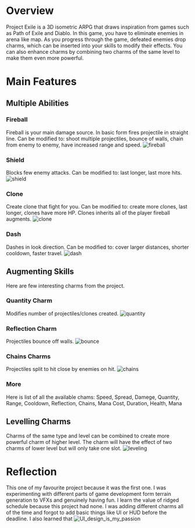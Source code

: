 # Overview 
Project Exile is a 3D isometric ARPG that draws inspiration from games such as Path of Exile and Diablo. In this game, you have to eliminate enemies in arena like map. As you progress through the game, defeated enemies drop charms, which can be inserted into your skills to modify their effects. You can also enhance charms by combining two charms of the same level to make them even more powerful.

# Main Features
## Multiple Abilities
### Fireball
Fireball is your main damage source. In basic form fires projectile in straight line. Can be modified to: shoot multiple projectiles, bounce of walls, chain from enemy to enemy, have increased range and speed.
![fireball](https://github.com/Mr-Bronzodia/Project-Exiled/assets/81040884/a45cd51c-0050-4efa-9642-12a1bd088c31)
### Shield
Blocks few enemy attacks. Can be modified to: last longer, last more hits.
![shield](https://github.com/Mr-Bronzodia/Project-Exiled/assets/81040884/60d564fa-620f-4850-a7e7-7435a8edf11e)
### Clone
Create clone that fight for you. Can be modified to: create more clones, last longer, clones have more HP. Clones inherits all of the player fireball augments.
![clone](https://github.com/Mr-Bronzodia/Project-Exiled/assets/81040884/2c81e311-9223-4fa9-b839-fb81d6f454e1)
### Dash
Dashes in look direction. Can be modified to: cover larger distances, shorter cooldown, faster travel.
![dash](https://github.com/Mr-Bronzodia/Project-Exiled/assets/81040884/97d7a429-318a-4e1a-85dc-2fef82514224)
## Augmenting Skills
Here are few interesting charms from the project.
 ### Quantity Charm
Modifies number of projectiles/clones created.
![quantity](https://github.com/Mr-Bronzodia/Project-Exiled/assets/81040884/fa5141ba-5b7a-408e-ba53-48e9347d56ca)
### Reflection Charm
Projectiles bounce off walls.
![bounce](https://github.com/Mr-Bronzodia/Project-Exiled/assets/81040884/23f9f973-222c-4266-b453-5bceb32eba08)
### Chains Charms
Projectiles split to hit close by enemies on hit.
![chains](https://github.com/Mr-Bronzodia/Project-Exiled/assets/81040884/75bfd277-e25f-4f5e-92cd-182767fc0dab)
### More
Here is list of all the available chams: Speed, Spread, Damege, Quantity, Range, Cooldown, Reflection, Chains, Mana Cost, Duration, Health, Mana 

## Levelling Charms
Charms of the same type and level can be combined to create more powerful charm of higher level. The charm will have the effect of two charms of lower level but will only take one slot. 
![leveling](https://github.com/Mr-Bronzodia/Project-Exiled/assets/81040884/3470e851-9e76-41a5-a20c-d7d46887e09c)

# Reflection
This one of my favourite project because it was the first one. I was experimenting with different parts of game development form terrain generation to VFXs and genuinely having fun. I learn the value of ridged schedule because this project had none. I was adding different charms all of the time and forgot to add basic things like UI or HUD before the deadline.  I also learned that 
![UI_design_is_my_passion](https://github.com/Mr-Bronzodia/Project-Exiled/assets/81040884/6bd63bc2-47be-41a4-af01-2ad2c7f0a434)

